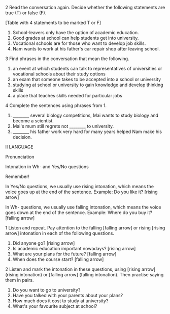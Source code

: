 2 Read the conversation again. Decide whether the following statements are true (T) or false (F).

[Table with 4 statements to be marked T or F]
1. School-leavers only have the option of academic education.
2. Good grades at school can help students get into university.
3. Vocational schools are for those who want to develop job skills.
4. Nam wants to work at his father's car repair shop after leaving school.

3 Find phrases in the conversation that mean the following.

1. an event at which students can talk to representatives of universities or vocational schools about their study options
2. an exam that someone takes to be accepted into a school or university
3. studying at school or university to gain knowledge and develop thinking skills
4. a place that teaches skills needed for particular jobs

4 Complete the sentences using phrases from 1.

1. ________ several biology competitions, Mai wants to study biology and become a scientist.
2. Mai's mum still regrets not ________ to university.
3. ________ his father work very hard for many years helped Nam make his decision.

II LANGUAGE

Pronunciation

Intonation in Wh- and Yes/No questions

Remember!

In Yes/No questions, we usually use rising intonation, which means the voice goes up at the end of the sentence.
Example: Do you like it? [rising arrow]

In Wh- questions, we usually use falling intonation, which means the voice goes down at the end of the sentence.
Example: Where do you buy it? [falling arrow]

1 Listen and repeat. Pay attention to the falling [falling arrow] or rising [rising arrow] intonation in each of the following questions.

1. Did anyone go? [rising arrow]
2. Is academic education important nowadays? [rising arrow]
3. What are your plans for the future? [falling arrow]
4. When does the course start? [falling arrow]

2 Listen and mark the intonation in these questions, using [rising arrow] (rising intonation) or [falling arrow] (falling intonation). Then practise saying them in pairs.

1. Do you want to go to university?
2. Have you talked with your parents about your plans?
3. How much does it cost to study at university?
4. What's your favourite subject at school?